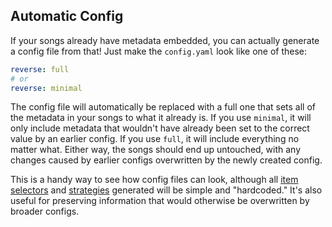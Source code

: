 ## Automatic Config
If your songs already have metadata embedded, you can actually generate a config file from that! Just make the `config.yaml` look like one of these:
```yaml
reverse: full
# or
reverse: minimal
```
The config file will automatically be replaced with a full one that sets all of the metadata in your songs to what it already is. If you use `minimal`, it will only include metadata that wouldn't have already been set to the correct value by an earlier config. If you use `full`, it will include everything no matter what. Either way, the songs should end up untouched, with any changes caused by earlier configs overwritten by the newly created config.

This is a handy way to see how config files can look, although all [item selectors](selectors.md) and [strategies](strategies.md) generated will be simple and "hardcoded." It's also useful for preserving information that would otherwise be overwritten by broader configs.
